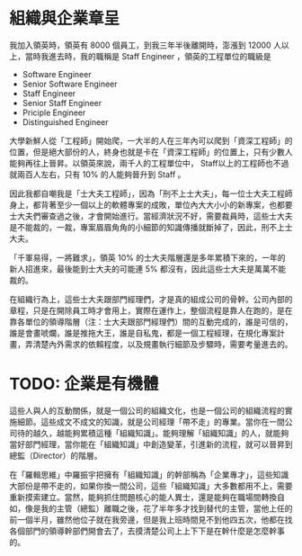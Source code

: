 # 組織與企業章呈

我加入領英時，領英有 8000 個員工，到我三年半後離開時，澎漲到 12000 人以上，當時我進去時，我的職稱是 Staff Engineer ，領英的工程單位的職級是
 - Software Engineer
 - Senior Software Engineer
 - Staff Engineer
 - Senior Staff Engineer
 - Priciple Engineer
 - Distinguished Engineer

大學新鮮人從「工程師」開始爬，一大半的人在三年內可以爬到「資深工程師」的位置，但是絕大部份的人，終身也就是卡在「資深工程師」的位置上，只有少數人能夠再往上晉昇。以領英來說，兩千人的工程單位中， Staff以上的工程師也不過就兩百人左右，只有 10% 的人能夠晉升到 Staff 。

因此我都自嘲我是「士大夫工程師」，因為「刑不上士大夫」，每一位士大夫工程師身上，都背著至少一個以上的軟體專案的成敗，單位內大大小小的新專案，也都要士大夫們審查過之後，才會開始進行。當經濟狀況不好，需要裁員時，這些士大夫是不能裁的，一裁，專案眉眉角角的小細節的知識傳播就斷掉了，因此，刑不上士大夫。

「千軍易得，一將難求」，領英 10% 的士大夫階層還是多年累積下來的，一年的新人招進來，最後能到士大夫的可能連 5% 都沒有，因此這些士大夫是萬萬不能裁的。

在組織行為上，這些士大夫跟部門經理們，才是真的組成公司的骨幹。公司內部的章程，只是在開除員工時才會用上，實際在運作上，整個流程是靠人在跑的，是在靠各單位的領導階層（注：士大夫跟部門經理們）間的互動完成的，誰是可信的，誰是會畫唬爛，誰是推拖大王，誰是自私鬼，都是一個工程經理，在規化專案計畫，弄清楚內外需求的依賴程度，以及規畫執行細節及步驟時，需要考量進去的。

# TODO: 企業是有機體

這些人與人的互動關係，就是一個公司的組織文化，也是一個公司的組織流程的實施細節。這些成文不成文的知識，就是公司經理「帶不走」的專業。當你在一間公司待的越久，越能夠累積這種「組織知識」。能夠理解「組織知識」的人，就能夠當好部門經理，當你能在「組織知識」中創造變革，引進新的流程，就可以晉昇到總監（Director）的階層。

在「羅輯思維」中羅振宇把擁有「組織知識」的幹部稱為「企業專才」，這些知識大部份是帶不走的，如果你換一間公司，這些「組織知識」大多數都用不上，需要重新摸索建立。當然，能夠抓住問題核心的能人異士，還是能夠在職場間轉換自如，像是我的主管（總監）離職之後，花了半年多才找到替代的主管，當他上任的前一個半月，雖然他位子就在我旁邊，但是我上班時間見不到他四五次，他都在找各個部門的領導幹部們開會去了，去摸清楚公司上上下下是在幹什麼是怎麼幹事的。
